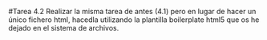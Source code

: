 #Tarea 4.2
Realizar la misma tarea de antes (4.1) pero en lugar de hacer un
único fichero html, hacedla utilizando la plantilla boilerplate
html5 que os he dejado en el sistema de archivos.
